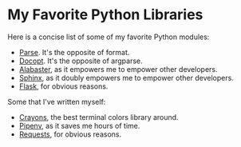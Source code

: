 # My Favorite Python Libraries

Here is a concise list of some of my favorite Python modules:

- [Parse](https://pypi.python.org/pypi/parse). It's the opposite of format.
- [Docopt](https://github.com/docopt/docopt). It's the opposite of argparse.
- [Alabaster](https://alabaster.readthedocs.io/en/latest/), as it empowers me to empower other developers.
- [Sphinx](http://www.sphinx-doc.org/en/stable/), as it doubly empowers me to empower other developers.
- [Flask](http://flask.pocoo.org), for obvious reasons.

Some that I've written myself:

- [Crayons](https://github.com/kennethreitz/crayons), the best terminal colors library around.
- [Pipenv](http://pipenv.org), as it saves me hours of time.
- [Requests](http://python-requests.org), for obvious reasons.